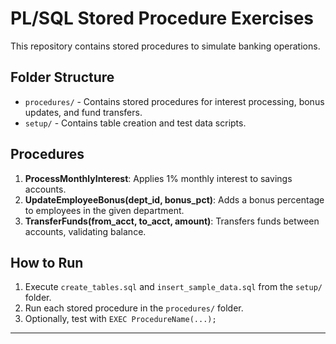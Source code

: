 # PL/SQL Stored Procedure Exercises

This repository contains stored procedures to simulate banking operations.

## Folder Structure

- `procedures/` - Contains stored procedures for interest processing, bonus updates, and fund transfers.
- `setup/` - Contains table creation and test data scripts.

## Procedures

1. **ProcessMonthlyInterest**: Applies 1% monthly interest to savings accounts.
2. **UpdateEmployeeBonus(dept_id, bonus_pct)**: Adds a bonus percentage to employees in the given department.
3. **TransferFunds(from_acct, to_acct, amount)**: Transfers funds between accounts, validating balance.

## How to Run

1. Execute `create_tables.sql` and `insert_sample_data.sql` from the `setup/` folder.
2. Run each stored procedure in the `procedures/` folder.
3. Optionally, test with `EXEC ProcedureName(...);`

---
